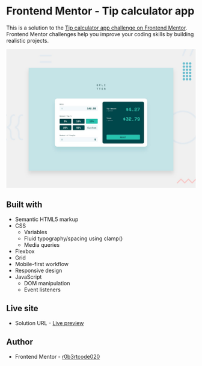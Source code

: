 # Frontend Mentor - Tip calculator app

This is a solution to the [Tip calculator app challenge on Frontend Mentor](https://www.frontendmentor.io/challenges/tip-calculator-app-ugJNGbJUX). Frontend Mentor challenges help you improve your coding skills by building realistic projects.

![Design preview for the Tip calculator app challenge](./preview.jpg)

## Built with

- Semantic HTML5 markup
- CSS
  - Variables
  - Fluid typography/spacing using clamp()
  - Media queries
- Flexbox
- Grid
- Mobile-first workflow
- Responsive design
- JavaScript
  - DOM manipulation
  - Event listeners

## Live site

- Solution URL - [Live preview](https://r0b3rtcode020.github.io/tip-calculator/)

## Author

- Frontend Mentor - [r0b3rtcode020](https://www.frontendmentor.io/profile/r0b3rtcode020)
